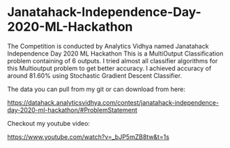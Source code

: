 # Janatahack-Independence-Day-2020-ML-Hackathon

The Competition is conducted by Analytics Vidhya named Janatahack Independence Day 2020 ML Hackathon
This is a MultiOutput Classification problem containing of 6 outputs.
I tried almost all classifier algorithms for this Multioutput problem to get better accuracy.
I achieved accuracy of around 81.60% using Stochastic Gradient Descent Classifier.

The data you can pull from my git or can download from here:

https://datahack.analyticsvidhya.com/contest/janatahack-independence-day-2020-ml-hackathon/#ProblemStatement


Checkout my youtube video: 

https://www.youtube.com/watch?v=_bJP5mZB8tw&t=1s
